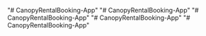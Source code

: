 "# CanopyRentalBooking-App" 
"# CanopyRentalBooking-App" 
"# CanopyRentalBooking-App" 
"# CanopyRentalBooking-App" 
"# CanopyRentalBooking-App" 
